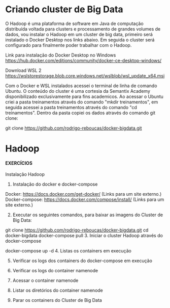 # Criando cluster de Big Data 


O Hadoop é uma plataforma de software em Java de computação distribuída voltada para clusters e processamento de grandes volumes de dados, vou instalar o Hadoop em um cluster de big data, primeiro será instalado o Docker Desktop nos links abaixo. Em seguida o cluster será configurado para finalmente poder trabalhar com o Hadoop.

Link para instalação do Docker Desktop no Windows
https://hub.docker.com/editions/community/docker-ce-desktop-windows/ 

Download WSL 2
https://wslstorestorage.blob.core.windows.net/wslblob/wsl_update_x64.msi


Com o Docker e WSL instalados acessei o terminal de linha de comando Ubuntu. O conteúdo do cluster é uma cortesia da Semantix Academy disponibilizado exclusivamente para fins academicos. Ao acessar o Ubuntu criei a pasta treinamentos através do comando "mkdir treinamentos", em seguida acessei a pasta treinamentos através do comando "cd treinamentos". Dentro da pasta copiei os dados através do comando git clone:


git clone https://github.com/rodrigo-reboucas/docker-bigdata.git

# Hadoop


#### EXERCÍCIOS


Instalação Hadoop

1. Instalação do docker e docker-compose

Docker: https://docs.docker.com/get-docker/ (Links para um site externo.)
Docker-compose: https://docs.docker.com/compose/install/ (Links para um site externo.)

2. Executar os seguintes comandos, para baixar as imagens do Cluster de Big Data:

git clone https://github.com/rodrigo-reboucas/docker-bigdata.git 
cd docker-bigdata
docker-compose pull
3. Iniciar o cluster Hadoop através do docker-compose

docker-compose up -d
4. Listas os containers em execução

5. Verificar os logs dos containers do docker-compose em execução

6. Verificar os logs do container namenode

7.  Acessar o container namenode

8. Listar  os diretórios do container namenode

9. Parar os containers do Cluster de Big Data
